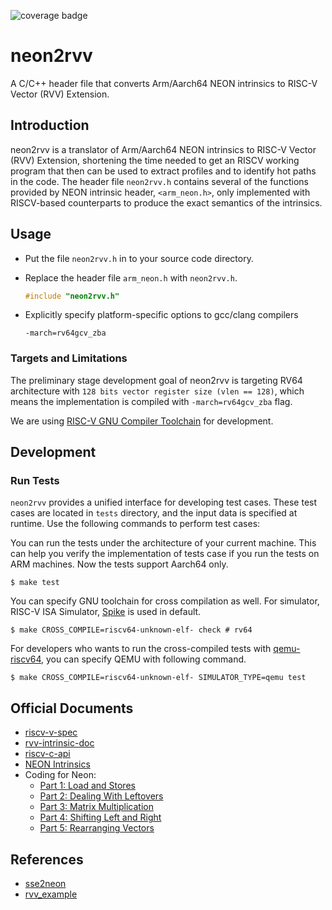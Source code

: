 ![coverage badge](https://img.shields.io/badge/coverage-68.1%25-brightgreen)
# neon2rvv

A C/C++ header file that converts Arm/Aarch64 NEON intrinsics to RISC-V Vector (RVV) Extension.

## Introduction

neon2rvv is a translator of Arm/Aarch64 NEON intrinsics to RISC-V Vector (RVV) Extension, shortening the time needed to get an RISCV working program that then can be used to extract profiles and to identify hot paths in the code. The header file `neon2rvv.h` contains several of the functions provided by NEON intrinsic header, `<arm_neon.h>`, only implemented with RISCV-based counterparts to produce the exact semantics of the intrinsics.

## Usage

* Put the file `neon2rvv.h` in to your source code directory.
* Replace the header file `arm_neon.h` with `neon2rvv.h`.

    ```c
    #include "neon2rvv.h"
    ```

* Explicitly specify platform-specific options to gcc/clang compilers

    ```shell
    -march=rv64gcv_zba
    ```

### Targets and Limitations

The preliminary stage development goal of neon2rvv is targeting RV64 architecture with `128 bits vector register size (vlen == 128)`, which means the implementation is compiled with `-march=rv64gcv_zba` flag.

We are using [RISC-V GNU Compiler Toolchain](https://github.com/riscv-collab/riscv-gnu-toolchain) for development.

## Development

### Run Tests

`neon2rvv` provides a unified interface for developing test cases. These test cases are located in `tests` directory, and the input data is specified at runtime. Use the following commands to perform test cases:

You can run the tests under the architecture of your current machine. This can help you verify the implementation of tests case if you run the tests on ARM machines. Now the tests support Aarch64 only.

```shell
$ make test
```

You can specify GNU toolchain for cross compilation as well. For simulator, RISC-V ISA Simulator, [Spike](https://github.com/riscv-software-src/riscv-isa-sim) is used in default.

```shell
$ make CROSS_COMPILE=riscv64-unknown-elf- check # rv64
```

For developers who wants to run the cross-compiled tests with [qemu-riscv64](https://www.qemu.org/), you can specify QEMU with following command.

```shell
$ make CROSS_COMPILE=riscv64-unknown-elf- SIMULATOR_TYPE=qemu test
```

## Official Documents

* [riscv-v-spec](https://github.com/riscv/riscv-v-spec)
* [rvv-intrinsic-doc](https://github.com/riscv-non-isa/rvv-intrinsic-doc)
* [riscv-c-api](https://github.com/riscv-non-isa/riscv-c-api-doc/blob/master/riscv-c-api.md)
* [NEON Intrinsics](https://developer.arm.com/architectures/instruction-sets/intrinsics)
* Coding for Neon:
  * [Part 1: Load and Stores](https://community.arm.com/arm-community-blogs/b/architectures-and-processors-blog/posts/coding-for-neon---part-1-load-and-stores)
  * [Part 2: Dealing With Leftovers](https://community.arm.com/arm-community-blogs/b/architectures-and-processors-blog/posts/coding-for-neon---part-2-dealing-with-leftovers)
  * [Part 3: Matrix Multiplication](https://community.arm.com/arm-community-blogs/b/architectures-and-processors-blog/posts/coding-for-neon---part-3-matrix-multiplication)
  * [Part 4: Shifting Left and Right](https://community.arm.com/arm-community-blogs/b/architectures-and-processors-blog/posts/coding-for-neon---part-4-shifting-left-and-right)
  * [Part 5: Rearranging Vectors](https://community.arm.com/arm-community-blogs/b/architectures-and-processors-blog/posts/coding-for-neon---part-5-rearranging-vectors)

## References

* [sse2neon](https://github.com/DLTcollab/sse2neon)
* [rvv_example](https://github.com/brucehoult/rvv_example)

